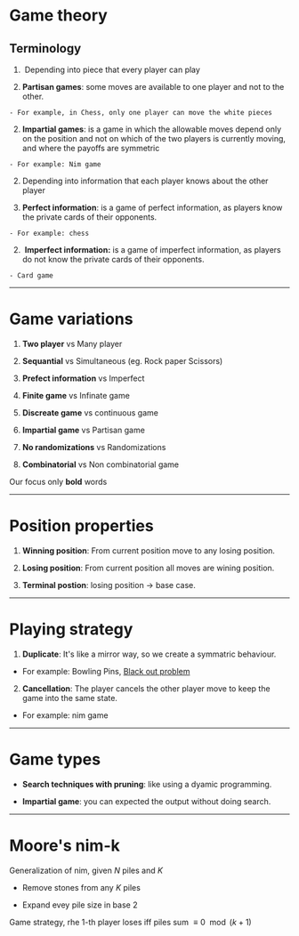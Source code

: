 # Game theory

## Terminology

1.  Depending into piece that every player can play
  
  1. **Partisan games**: some moves are available to one player and not to the other.
    
    - For example, in Chess, only one player can move the white pieces
      
  2. **Impartial games**: is a game in which the allowable moves depend only on the position and not on which of the two players is currently moving, and where the payoffs are symmetric
    
    - For example: Nim game
      
2. Depending into information that each player knows about the other player
  
  1. **Perfect information**: is a game of perfect information, as players know the private cards of their opponents.
    
    - For example: chess
      
  2.  **Imperfect information:** is a game of imperfect information, as players do not know the private cards of their opponents.
    
    - Card game
      

---

# Game variations

1. **Two player** vs Many player
  
2. **Sequantial** vs Simultaneous (eg. Rock paper Scissors)
  
3. **Prefect information** vs Imperfect
  
4. **Finite game** vs Infinate game
  
5. **Discreate game** vs continuous game
  
6. **Impartial game** vs Partisan game
  
7. **No randomizations** vs Randomizations
  
8. **Combinatorial** vs Non combinatorial game
  

Our focus only **bold** words

---

# Position properties

1. **Winning position**: From current position move to any losing position.
  
2. **Losing position**: From current position all moves are wining position.
  
3. **Terminal postion**: losing position -> base case.
  

---

# Playing strategy

1. **Duplicate**: It's like a mirror way, so we create a symmatric behaviour.
  
  - For example: Bowling Pins, [Black out problem](http://www.cse.yorku.ca/acm/Problems/2012-10-31/problemset.pdf)
    
2. **Cancellation**: The player cancels the other player move to keep the game into the same state.
  
  - For example: nim game
    

---

# Game types

- **Search techniques with pruning**: like using a dyamic programming.
  
- **Impartial game**: you can expected the output without doing search.
  

---

# Moore's nim-k

Generalization of nim, given $N$ piles and $K$

- Remove stones from any $K$ piles
  
- Expand evey pile size in base $2$
  

Game strategy, rhe 1-th player loses iff piles sum $\equiv 0\mod(k+1)$
